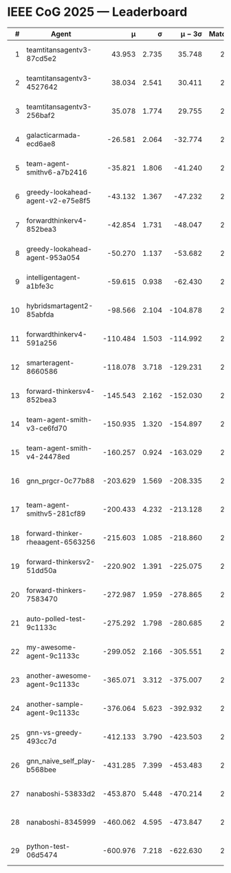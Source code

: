 # IEEE CoG 2025 — Leaderboard

| # | Agent | μ | σ | μ − 3σ | Matches | Updated |
|---:|---|---:|---:|---:|---:|---|
| 1 | teamtitansagentv3-87cd5e2 | 43.953 | 2.735 | 35.748 | 2392 | 2025-08-18 08:23 |
| 2 | teamtitansagentv3-4527642 | 38.034 | 2.541 | 30.411 | 2840 | 2025-08-18 08:23 |
| 3 | teamtitansagentv3-256baf2 | 35.078 | 1.774 | 29.755 | 2712 | 2025-08-18 08:23 |
| 4 | galacticarmada-ecd6ae8 | -26.581 | 2.064 | -32.774 | 2880 | 2025-08-18 08:23 |
| 5 | team-agent-smithv6-a7b2416 | -35.821 | 1.806 | -41.240 | 2600 | 2025-08-18 08:23 |
| 6 | greedy-lookahead-agent-v2-e75e8f5 | -43.132 | 1.367 | -47.232 | 2616 | 2025-08-18 08:23 |
| 7 | forwardthinkerv4-852bea3 | -42.854 | 1.731 | -48.047 | 2060 | 2025-08-18 08:23 |
| 8 | greedy-lookahead-agent-953a054 | -50.270 | 1.137 | -53.682 | 2576 | 2025-08-18 08:23 |
| 9 | intelligentagent-a1bfe3c | -59.615 | 0.938 | -62.430 | 2156 | 2025-08-18 08:23 |
| 10 | hybridsmartagent2-85abfda | -98.566 | 2.104 | -104.878 | 2485 | 2025-08-18 08:23 |
| 11 | forwardthinkerv4-591a256 | -110.484 | 1.503 | -114.992 | 2389 | 2025-08-18 08:23 |
| 12 | smarteragent-8660586 | -118.078 | 3.718 | -129.231 | 2440 | 2025-08-18 08:23 |
| 13 | forward-thinkersv4-852bea3 | -145.543 | 2.162 | -152.030 | 2038 | 2025-08-18 08:23 |
| 14 | team-agent-smith-v3-ce6fd70 | -150.935 | 1.320 | -154.897 | 2936 | 2025-08-18 08:23 |
| 15 | team-agent-smith-v4-24478ed | -160.257 | 0.924 | -163.029 | 2736 | 2025-08-18 08:23 |
| 16 | gnn_prgcr-0c77b88 | -203.629 | 1.569 | -208.335 | 2630 | 2025-08-18 08:23 |
| 17 | team-agent-smithv5-281cf89 | -200.433 | 4.232 | -213.128 | 2580 | 2025-08-18 08:23 |
| 18 | forward-thinker-rheaagent-6563256 | -215.603 | 1.085 | -218.860 | 2504 | 2025-08-18 08:23 |
| 19 | forward-thinkersv2-51dd50a | -220.902 | 1.391 | -225.075 | 2604 | 2025-08-18 08:23 |
| 20 | forward-thinkers-7583470 | -272.987 | 1.959 | -278.865 | 2320 | 2025-08-18 08:23 |
| 21 | auto-polled-test-9c1133c | -275.292 | 1.798 | -280.685 | 2220 | 2025-08-18 08:23 |
| 22 | my-awesome-agent-9c1133c | -299.052 | 2.166 | -305.551 | 2940 | 2025-08-18 08:23 |
| 23 | another-awesome-agent-9c1133c | -365.071 | 3.312 | -375.007 | 2760 | 2025-08-18 08:23 |
| 24 | another-sample-agent-9c1133c | -376.064 | 5.623 | -392.932 | 2400 | 2025-08-18 08:23 |
| 25 | gnn-vs-greedy-493cc7d | -412.133 | 3.790 | -423.503 | 2140 | 2025-08-18 08:23 |
| 26 | gnn_naive_self_play-b568bee | -431.285 | 7.399 | -453.483 | 2260 | 2025-08-18 08:23 |
| 27 | nanaboshi-53833d2 | -453.870 | 5.448 | -470.214 | 2220 | 2025-08-18 08:23 |
| 28 | nanaboshi-8345999 | -460.062 | 4.595 | -473.847 | 2380 | 2025-08-18 08:23 |
| 29 | python-test-06d5474 | -600.976 | 7.218 | -622.630 | 2190 | 2025-08-18 08:23 |
